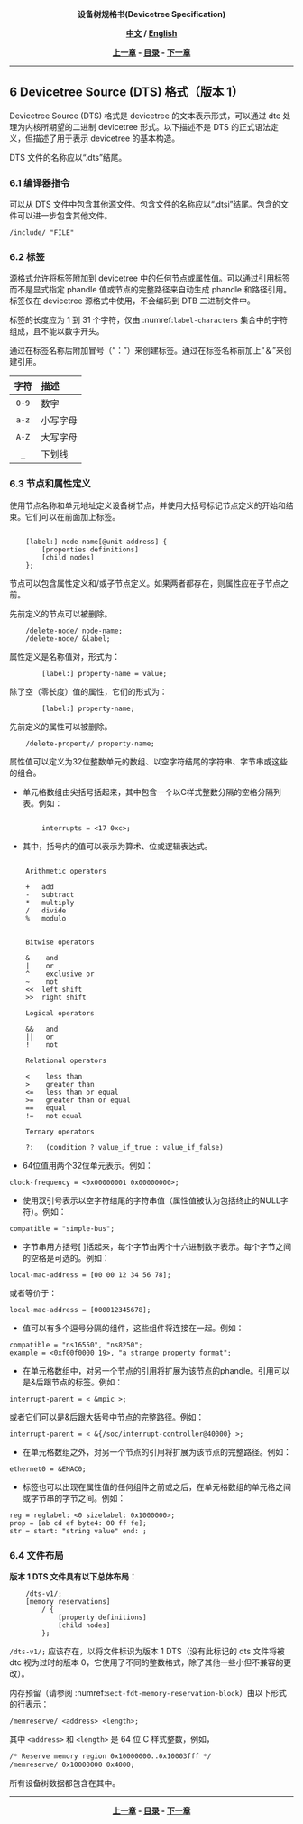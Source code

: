 <p align = "center"><b>
    设备树规格书(Devicetree Specification)
</b></p>

<p align = "center">
    <b>
        <a href="https://github.com/Sunrisepeak/devicetree-specification-chinese">中文</a>
        /
        <a href="https://github.com/devicetree-org/devicetree-specification">English</a>
    </b>
</p>

<p align = "center">
    <b>
        <a href="ch05.md">上一章</a>
        -
        <a href="../README.md">目录</a>
        -
        <a href="ch01.md">下一章</a>
    </b>
</p>

---

## 6 Devicetree Source (DTS) 格式（版本 1）

Devicetree Source (DTS) 格式是 devicetree 的文本表示形式，可以通过 dtc 处理为内核所期望的二进制 devicetree 形式。以下描述不是 DTS 的正式语法定义，但描述了用于表示 devicetree 的基本构造。

DTS 文件的名称应以“.dts”结尾。

### 6.1 编译器指令

可以从 DTS 文件中包含其他源文件。包含文件的名称应以“.dtsi”结尾。包含的文件可以进一步包含其他文件。

    /include/ "FILE"

### 6.2 标签

源格式允许将标签附加到 devicetree 中的任何节点或属性值。可以通过引用标签而不是显式指定 phandle 值或节点的完整路径来自动生成 phandle 和路径引用。标签仅在 devicetree 源格式中使用，不会编码到 DTB 二进制文件中。

标签的长度应为 1 到 31 个字符，仅由 :numref:`label-characters` 集合中的字符组成，且不能以数字开头。

通过在标签名称后附加冒号（“：”）来创建标签。通过在标签名称前加上“＆”来创建引用。


   | 字符 | 描述 |
   |:--------:|:-----------|
   | ``0-9``   | 数字      |
   | ``a-z``   | 小写字母 |
   | ``A-Z``   | 大写字母 |
   | ``_``     | 下划线 |



### 6.3 节点和属性定义

使用节点名称和单元地址定义设备树节点，并使用大括号标记节点定义的开始和结束。它们可以在前面加上标签。


```

    [label:] node-name[@unit-address] {
        [properties definitions]
        [child nodes]
    };
```


节点可以包含属性定义和/或子节点定义。如果两者都存在，则属性应在子节点之前。

先前定义的节点可以被删除。

```
    /delete-node/ node-name;
    /delete-node/ &label;
```

属性定义是名称值对，形式为：

```
        [label:] property-name = value;
```

除了空（零长度）值的属性，它们的形式为：

```
        [label:] property-name;
```

先前定义的属性可以被删除。

```
    /delete-property/ property-name;
```

属性值可以定义为32位整数单元的数组、以空字符结尾的字符串、字节串或这些的组合。

- 单元格数组由尖括号括起来，其中包含一个以C样式整数分隔的空格分隔列表。例如：

```

        interrupts = <17 0xc>;
```

-  其中，括号内的值可以表示为算术、位或逻辑表达式。

```

    Arithmetic operators
    
    +   add
    -   subtract
    *   multiply
    /   divide
    %   modulo

```

```

    Bitwise operators
    
    &    and
    |    or
    ^    exclusive or
    ~    not
    <<  left shift
    >>  right shift

```

```
    Logical operators
    
    &&   and
    ||   or
    !    not

```

```
    Relational operators
    
    <    less than
    >    greater than
    <=   less than or equal
    >=   greater than or equal
    ==   equal
    !=   not equal

```

```
    Ternary operators
    
    ?:   (condition ? value_if_true : value_if_false)
```


- 64位值用两个32位单元表示。例如：

```
clock-frequency = <0x00000001 0x00000000>;
```

- 使用双引号表示以空字符结尾的字符串值（属性值被认为包括终止的NULL字符）。例如：

```
compatible = "simple-bus";
```

- 字节串用方括号[ ]括起来，每个字节由两个十六进制数字表示。每个字节之间的空格是可选的。例如：

```
local-mac-address = [00 00 12 34 56 78];
```

或者等价于：

```
local-mac-address = [000012345678];
```

- 值可以有多个逗号分隔的组件，这些组件将连接在一起。例如：

```
compatible = "ns16550", "ns8250";
example = <0xf00f0000 19>, "a strange property format";
```

- 在单元格数组中，对另一个节点的引用将扩展为该节点的phandle。引用可以是&后跟节点的标签。例如：

```
interrupt-parent = < &mpic >;
```

或者它们可以是&后跟大括号中节点的完整路径。例如：

```
interrupt-parent = < &{/soc/interrupt-controller@40000} >;
```

- 在单元格数组之外，对另一个节点的引用将扩展为该节点的完整路径。例如：

```
ethernet0 = &EMAC0;
```

- 标签也可以出现在属性值的任何组件之前或之后，在单元格数组的单元格之间或字节串的字节之间。例如：

```
reg = reglabel: <0 sizelabel: 0x1000000>;
prop = [ab cd ef byte4: 00 ff fe];
str = start: "string value" end: ;
```

### 6.4 文件布局

**版本 1 DTS 文件具有以下总体布局：**

```
    /dts-v1/;
    [memory reservations]
        / {
            [property definitions]
            [child nodes]
        };
```

`/dts-v1/;` 应该存在，以将文件标识为版本 1 DTS（没有此标记的 dts 文件将被 dtc 视为过时的版本 0，它使用了不同的整数格式，除了其他一些小但不兼容的更改）。

内存预留（请参阅 :numref:`sect-fdt-memory-reservation-block`）由以下形式的行表示：

```
/memreserve/ <address> <length>;
```

其中 `<address>` 和 `<length>` 是 64 位 C 样式整数，例如，

```dtd
/* Reserve memory region 0x10000000..0x10003fff */
/memreserve/ 0x10000000 0x4000;
```

所有设备树数据都包含在其中。


---

<p align = "center">
    <b>
        <a href="ch05.md">上一章</a>
        -
        <a href="../README.md">目录</a>
        -
        <a href="ch01.md">下一章</a>
    </b>
</p>

